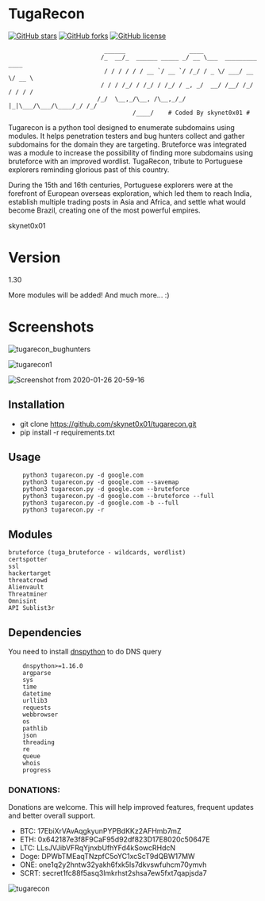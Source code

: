 # TugaRecon
<a href="https://github.com/skynet0x01/tugarecon/stargazers"><img alt="GitHub stars" src="https://img.shields.io/github/stars/skynet0x01/tugarecon?style=for-the-badge"></a>
<a href="https://github.com/skynet0x01/tugarecon/network"><img alt="GitHub forks" src="https://img.shields.io/github/forks/skynet0x01/tugarecon?style=for-the-badge"></a>
<a href="https://github.com/skynet0x01/tugarecon/blob/master/LICENSE"><img alt="GitHub license" src="https://img.shields.io/github/license/skynet0x01/tugarecon?style=for-the-badge"></a>

                               ______                  ____
                              /_  __/_  ______ _____ _/ __ \___  _________  ____
                               / / / / / / __ `/ __ `/ /_/ / _ \/ ___/ __ \/ __ \
                              / / / /_/ / /_/ / /_/ / _, _/  __/ /__/ /_/ / / / /
                             /_/  \__,_/\__, /\__,_/_/ |_|\___/\___/\____/_/ /_/
                                       /____/    # Coded By skynet0x01 #

Tugarecon is a python tool designed to enumerate subdomains using modules. It helps penetration testers and bug hunters collect and gather subdomains for the domain they are targeting.  Bruteforce was integrated was a module to increase the possibility of finding more subdomains using bruteforce with an improved wordlist.
TugaRecon, tribute to Portuguese explorers reminding glorious past of this country.

During the 15th and 16th centuries, Portuguese explorers were at the forefront of European overseas exploration, which led them to reach India, establish multiple trading posts in Asia and Africa, and settle what would become Brazil, creating one of the most powerful empires.

skynet0x01

# Version
1.30

More modules will be added!
And much more... :)

# Screenshots

![tugarecon_bughunters](https://user-images.githubusercontent.com/39160972/162957618-02e38cff-942a-4ea5-983b-d3c21eca1f9b.png)

![tugarecon1](https://user-images.githubusercontent.com/39160972/162959038-5fbfc6df-8f18-4c91-b037-0097e6338d9e.png)

![Screenshot from 2020-01-26 20-59-16](https://user-images.githubusercontent.com/39160972/73141832-4d97b180-4080-11ea-9adc-a83667ea9687.png)

## Installation

- git clone https://github.com/skynet0x01/tugarecon.git
- pip install -r requirements.txt

## Usage

        python3 tugarecon.py -d google.com
        python3 tugarecon.py -d google.com --savemap
        python3 tugarecon.py -d google.com --bruteforce
        python3 tugarecon.py -d google.com --bruteforce --full
        python3 tugarecon.py -d google.com -b --full
        python3 tugarecon.py -r

## Modules

    bruteforce (tuga_bruteforce - wildcards, wordlist)
    certspotter
    ssl
    hackertarget
    threatcrowd
    Alienvault
    Threatminer
    Omnisint
    API Sublist3r

## Dependencies
You need to install [dnspython](http://www.dnspython.org) to do DNS query

        dnspython>=1.16.0
        argparse
        sys
        time
        datetime
        urllib3
        requests
        webbrowser
        os
        pathlib
        json
        threading
        re 
        queue
        whois
        progress

### DONATIONS:
Donations are welcome. This will help improved features, frequent updates and better overall support.

  - BTC: 17EbiXrVAvAqgkyunPYPBdKKz2AFHmb7mZ
  - ETH: 0x642187e3f8F9CaF95d92df823D17E8020c50647E
  - LTC: LLsJVJibVFRqYjnxbUfhYFd4kSowcRHdcN
  - Doge: DPWbTMEaqTNzpfC5oYC1xcScT9dQBW17MW
  - ONE: one1q2y2hntw32yakh6fxk5ls7dkvswfuhcm70ymvh
  - SCRT: secret1fc88f5asq3lmkrhst2shsa7ew5fxt7qapjsda7

   ![tugarecon](https://user-images.githubusercontent.com/39160972/75924110-45d8e300-5e5e-11ea-8832-55c08ecc2902.jpg)
